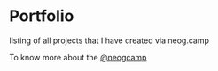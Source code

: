 # Portfolio #

listing of all projects that I have created via neog.camp

To know more about the [@neogcamp](https://neog.camp)
